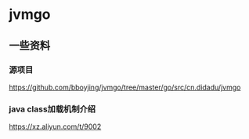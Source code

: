 # jvmgo

## 一些资料
### 源项目
https://github.com/bboyjing/jvmgo/tree/master/go/src/cn.didadu/jvmgo

### java class加载机制介绍
https://xz.aliyun.com/t/9002